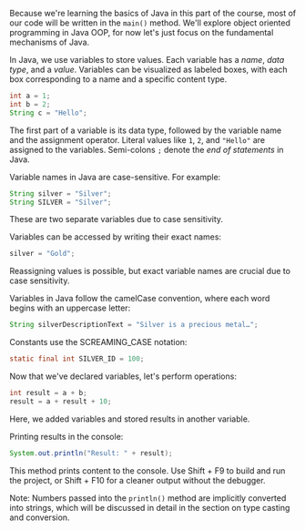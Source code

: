 Because we're learning the basics of Java in this part of the course, most of our code will
be written in the `main()` method. We'll explore object oriented programming in Java OOP, for now
let's just focus on the fundamental mechanisms of Java.

In Java, we use variables to store values. Each variable has a _name_, _data type_, and a _value_. Variables can be visualized as labeled boxes, with each box corresponding to a name and a specific content type.
```java
int a = 1;
int b = 2;
String c = "Hello";
```

The first part of a variable is its data type, followed by the variable name and the assignment operator. Literal values like `1`, `2`, and `"Hello"` are assigned to the variables. 
Semi-colons `;` denote the _end of statements_ in Java.

Variable names in Java are case-sensitive. For example:

```java
String silver = "Silver";
String SILVER = "Silver";
```

These are two separate variables due to case sensitivity.

Variables can be accessed by writing their exact names:

```java
silver = "Gold";
```

Reassigning values is possible, but exact variable names are crucial due to case sensitivity.

Variables in Java follow the camelCase convention, where each word begins with an uppercase letter:

```java
String silverDescriptionText = "Silver is a precious metal…";
```
Constants use the SCREAMING_CASE notation:

```java
static final int SILVER_ID = 100;
```

Now that we've declared variables, let's perform operations:

```java
int result = a + b;
result = a + result + 10;
```

Here, we added variables and stored results in another variable.

Printing results in the console:

```java
System.out.println("Result: " + result);
```
This method prints content to the console. Use Shift + F9 to build and run the project, or Shift + F10 for a cleaner output without the debugger.

Note: Numbers passed into the `println()` method are implicitly converted into strings, which will be discussed in detail in the section on type casting and conversion.